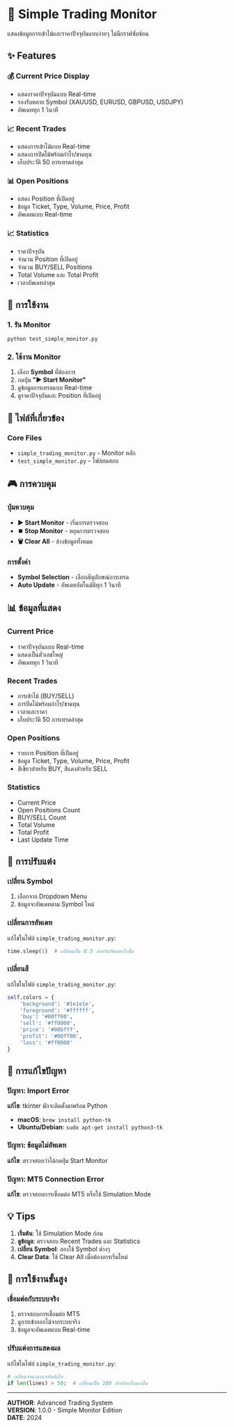 # 🎯 Simple Trading Monitor

แสดงข้อมูลการเข้าไม้และราคาปัจจุบันแบบง่ายๆ ไม่มีกราฟซับซ้อน

## ✨ Features

### 💰 **Current Price Display**
- แสดงราคาปัจจุบันแบบ Real-time
- รองรับหลาย Symbol (XAUUSD, EURUSD, GBPUSD, USDJPY)
- อัพเดททุก 1 วินาที

### 📈 **Recent Trades**
- แสดงการเข้าไม้แบบ Real-time
- แสดงการปิดไม้พร้อมกำไร/ขาดทุน
- เก็บประวัติ 50 การเทรดล่าสุด

### 📊 **Open Positions**
- แสดง Position ที่เปิดอยู่
- ข้อมูล Ticket, Type, Volume, Price, Profit
- อัพเดทแบบ Real-time

### 📈 **Statistics**
- ราคาปัจจุบัน
- จำนวน Position ที่เปิดอยู่
- จำนวน BUY/SELL Positions
- Total Volume และ Total Profit
- เวลาอัพเดทล่าสุด

## 🚀 การใช้งาน

### 1. รัน Monitor
```bash
python test_simple_monitor.py
```

### 2. ใช้งาน Monitor
1. เลือก **Symbol** ที่ต้องการ
2. กดปุ่ม **"▶️ Start Monitor"**
3. ดูข้อมูลการเทรดแบบ Real-time
4. ดูราคาปัจจุบันและ Position ที่เปิดอยู่

## 📁 ไฟล์ที่เกี่ยวข้อง

### Core Files
- `simple_trading_monitor.py` - Monitor หลัก
- `test_simple_monitor.py` - ไฟล์ทดสอบ

## 🎮 การควบคุม

### ปุ่มควบคุม
- **▶️ Start Monitor** - เริ่มการตรวจสอบ
- **⏹️ Stop Monitor** - หยุดการตรวจสอบ
- **🗑️ Clear All** - ล้างข้อมูลทั้งหมด

### การตั้งค่า
- **Symbol Selection** - เลือกสัญลักษณ์การเทรด
- **Auto Update** - อัพเดทอัตโนมัติทุก 1 วินาที

## 📊 ข้อมูลที่แสดง

### Current Price
- ราคาปัจจุบันแบบ Real-time
- แสดงเป็นตัวเลขใหญ่
- อัพเดททุก 1 วินาที

### Recent Trades
- การเข้าไม้ (BUY/SELL)
- การปิดไม้พร้อมกำไร/ขาดทุน
- เวลาและราคา
- เก็บประวัติ 50 การเทรดล่าสุด

### Open Positions
- รายการ Position ที่เปิดอยู่
- ข้อมูล Ticket, Type, Volume, Price, Profit
- สีเขียวสำหรับ BUY, สีแดงสำหรับ SELL

### Statistics
- Current Price
- Open Positions Count
- BUY/SELL Count
- Total Volume
- Total Profit
- Last Update Time

## 🔧 การปรับแต่ง

### เปลี่ยน Symbol
1. เลือกจาก Dropdown Menu
2. ข้อมูลจะอัพเดทตาม Symbol ใหม่

### เปลี่ยนการอัพเดท
แก้ไขในไฟล์ `simple_trading_monitor.py`:
```python
time.sleep(1)  # เปลี่ยนเป็น 0.5 สำหรับอัพเดทเร็วขึ้น
```

### เปลี่ยนสี
แก้ไขในไฟล์ `simple_trading_monitor.py`:
```python
self.colors = {
    'background': '#1e1e1e',
    'foreground': '#ffffff',
    'buy': '#00ff00',
    'sell': '#ff0000',
    'price': '#00bfff',
    'profit': '#00ff00',
    'loss': '#ff0000'
}
```

## 🐛 การแก้ไขปัญหา

### ปัญหา: Import Error
**แก้ไข**: tkinter มักจะติดตั้งมาพร้อม Python
- **macOS**: `brew install python-tk`
- **Ubuntu/Debian**: `sudo apt-get install python3-tk`

### ปัญหา: ข้อมูลไม่อัพเดท
**แก้ไข**: ตรวจสอบว่าได้กดปุ่ม Start Monitor

### ปัญหา: MT5 Connection Error
**แก้ไข**: ตรวจสอบการเชื่อมต่อ MT5 หรือใช้ Simulation Mode

## 💡 Tips

1. **เริ่มต้น**: ใช้ Simulation Mode ก่อน
2. **ดูข้อมูล**: ตรวจสอบ Recent Trades และ Statistics
3. **เปลี่ยน Symbol**: ลองใช้ Symbol ต่างๆ
4. **Clear Data**: ใช้ Clear All เมื่อต้องการเริ่มใหม่

## 🎯 การใช้งานขั้นสูง

### เชื่อมต่อกับระบบจริง
1. ตรวจสอบการเชื่อมต่อ MT5
2. ดูการเข้าออกไม้จากระบบจริง
3. ข้อมูลจะอัพเดทแบบ Real-time

### ปรับแต่งการแสดงผล
แก้ไขในไฟล์ `simple_trading_monitor.py`:
```python
# เปลี่ยนจำนวนบรรทัดที่เก็บ
if len(lines) > 50:  # เปลี่ยนเป็น 100 สำหรับเก็บมากขึ้น
```

---

**AUTHOR**: Advanced Trading System  
**VERSION**: 1.0.0 - Simple Monitor Edition  
**DATE**: 2024
